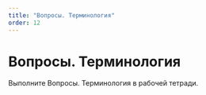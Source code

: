 ```yaml
---
title: "Вопросы. Терминология"
order: 12
---
```


# Вопросы. Терминология

Выполните Вопросы. Терминология в рабочей тетради.